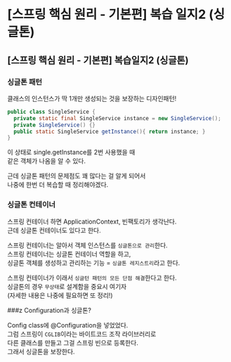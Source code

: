 # [스프링 핵심 원리 - 기본편] 복습 일지2 (싱글톤)



## [스프링 핵심 원리 - 기본편] 복습일지2 (싱글톤)

### 싱글톤 패턴

클래스의 인스턴스가 딱 1개만 생성되는 것을 보장하는 디자인패턴!

```java
public class SingleService {
  private static final SingleService instance = new SingleService();
  private SingleService() {}
  public static SingleService getInstance(){ return instance; }
}
```

이 상태로 single.getInstance를 2번 사용했을 때  
같은 객체가 나옴을 알 수 있다.  

근데 싱글톤 패턴의 문제점도 꽤 많다는 걸 알게 되어서  
나중에 한번 더 복습할 때 정리해야겠다.  

### 싱글톤 컨테이너

스프링 컨테이너 하면 ApplicationContext, 빈팩토리가 생각난다.  
근데 싱글톤 컨테이너도 있다고 한다.  

스프링 컨테이너는 알아서 객체 인스턴스를 `싱글톤으로 관리`한다.  
스프링 컨테이너는 싱글톤 컨테이너 역할을 하고,  
싱글톤 객체를 생성하고 관리하는 기능 = `싱글톤 레지스트리`라고 한다.  

스프링 컨테이너가 이래서 `싱글턴 패턴의 모든 단점 해결`한다고 한다.  
싱글톤의 경우 `무상태`로 설계함을 중요시 여기자  
(자세한 내용은 나중에 필요하면 또 정리!)  

###z Configuration과 싱글톤?

Config class에 @Configuration을 넣었었다.  
그럼 스프링이 `CGLIB`이라는 바이트코드 조작 라이브러리로   
다른 클래스를 만들고 그걸 스프링 빈으로 등록한다.  
그래서 싱글톤을 보장한다.



